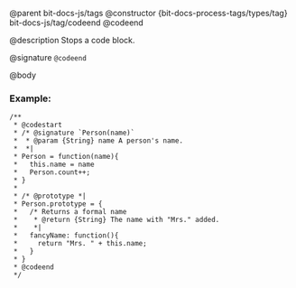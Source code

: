 @parent bit-docs-js/tags
@constructor {bit-docs-process-tags/types/tag} bit-docs-js/tag/codeend @codeend

@description Stops a code block.

@signature `@codeend`

@body

### Example:

```
/**
 * @codestart
 * /* @signature `Person(name)`
 *  * @param {String} name A person's name.
 *  *|
 * Person = function(name){
 *   this.name = name
 *   Person.count++;
 * }
 *
 * /* @prototype *|
 * Person.prototype = {
 *   /* Returns a formal name 
 *    * @return {String} The name with "Mrs." added.
 *    *|
 *   fancyName: function(){
 *     return "Mrs. " + this.name;
 *   }
 * }
 * @codeend
 */
```

